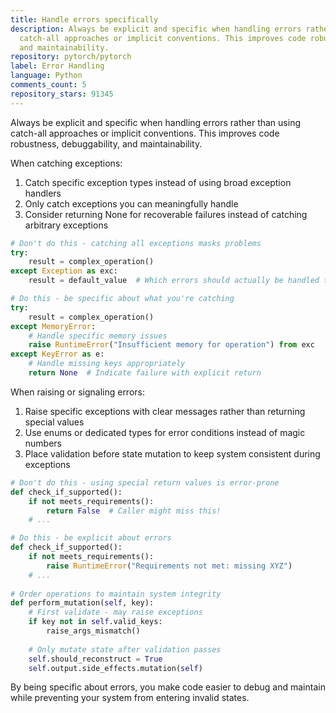 ```yaml
---
title: Handle errors specifically
description: Always be explicit and specific when handling errors rather than using
  catch-all approaches or implicit conventions. This improves code robustness, debuggability,
  and maintainability.
repository: pytorch/pytorch
label: Error Handling
language: Python
comments_count: 5
repository_stars: 91345
---
```


Always be explicit and specific when handling errors rather than using catch-all approaches or implicit conventions. This improves code robustness, debuggability, and maintainability.

When catching exceptions:
1. Catch specific exception types instead of using broad exception handlers
2. Only catch exceptions you can meaningfully handle
3. Consider returning None for recoverable failures instead of catching arbitrary exceptions

```python
# Don't do this - catching all exceptions masks problems
try:
    result = complex_operation()
except Exception as exc:
    result = default_value  # Which errors should actually be handled this way?

# Do this - be specific about what you're catching
try:
    result = complex_operation()
except MemoryError:
    # Handle specific memory issues
    raise RuntimeError("Insufficient memory for operation") from exc
except KeyError as e:
    # Handle missing keys appropriately
    return None  # Indicate failure with explicit return
```

When raising or signaling errors:
1. Raise specific exceptions with clear messages rather than returning special values
2. Use enums or dedicated types for error conditions instead of magic numbers
3. Place validation before state mutation to keep system consistent during exceptions

```python
# Don't do this - using special return values is error-prone
def check_if_supported():
    if not meets_requirements():
        return False  # Caller might miss this!
    # ...

# Do this - be explicit about errors
def check_if_supported():
    if not meets_requirements():
        raise RuntimeError("Requirements not met: missing XYZ")
    # ...
    
# Order operations to maintain system integrity
def perform_mutation(self, key):
    # First validate - may raise exceptions
    if key not in self.valid_keys:
        raise_args_mismatch()
    
    # Only mutate state after validation passes
    self.should_reconstruct = True
    self.output.side_effects.mutation(self)
```

By being specific about errors, you make code easier to debug and maintain while preventing your system from entering invalid states.